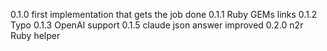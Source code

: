 0.1.0 first implementation that gets the job done 
0.1.1 Ruby GEMs links
0.1.2 Typo
0.1.3 OpenAI support
0.1.5 claude json answer improved
0.2.0 n2r Ruby helper
